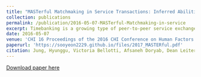 ```yaml
---
title: "MASTerful Matchmaking in Service Transactions: Inferred Abilities, Needs and Interests versus Activity Histories"
collection: publications
permalink: /publication/2016-05-07-MASTerful-Matchmaking-in-service
excerpt: Timebanking is a growing type of peer-to-peer service exchange, but is hampered by the effort of finding good transaction partners. We seek to reduce this effort by using a Matching Algorithm for Service Transactions (MAST). MAST matches transaction partners in terms of similarity of interests and complementarity of abilities and needs. We present an experiment involving data and participants from a real timebanking network, that evaluates the acceptability of MAST, and shows that such an algorithm can retrieve matches that are subjectively better than matches based on matching the category of people’s historical offers or requests to the category of a current transaction request.
date: 2016-05-07
venue: 'CHI 16 Proceedings of the 2016 CHI Conference on Human Factors in Computing Systems'
paperurl: 'https://sooyeon2229.github.io/files/2017_MASTERful.pdf'
citation: Jung, Hyunggu, Victoria Bellotti, Afsaneh Doryab, Dean Leitersdorf, Jiawei Chen, Benjamin V. Hanrahan, **Sooyeon Lee**, Dan Turner, Anind K. Dey, and John M. Carroll. "MASTerful Matchmaking in Service Transactions: Inferred Abilities, Needs and Interests versus Activity Histories." Proceedings of the 2016 CHI Conference on Human Factors in Computing Systems. ACM, 2016.
---
```


[Download paper here](https://sooyeon2229.github.io/files/2017_MASTERful.pdf)
